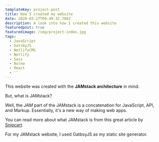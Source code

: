 ```yaml
---
templateKey: project-post
title: How I created my website
date: 2020-03-27T09:49:32.706Z
description: A look into how I created this website
featuredpost: true
featuredimage: /img/project-index.jpg
tags:
  - JavaScript
  - GatsbyJS
  - NetlifyCMS
  - Netlify
  - Sass
  - Bulma
  - React
  - ''
---
```

This website was created with the **JAMstack architecture** in mind. 

But, what is JAMstack? 

Well, the *JAM* part of the JAMstack is a concatenation for JavaScript, API, and Markup. Essentially, it's a new way of making web apps. 

You can read more about what JAMstack is from this great article by [Snipcart](https://snipcart.com/blog/jamstack). 



For my JAMstack website, I used GatbsyJS as my static site generator.